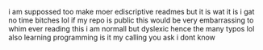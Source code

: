 i am suppossed too make moer ediscriptive readmes but it is wat it is i gat no time bitches lol if my repo is public this would be very embarrassing to whim ever reading this i am normall but dyslexic hence the many typos lol also learning programming is it my calling you ask i dont know
